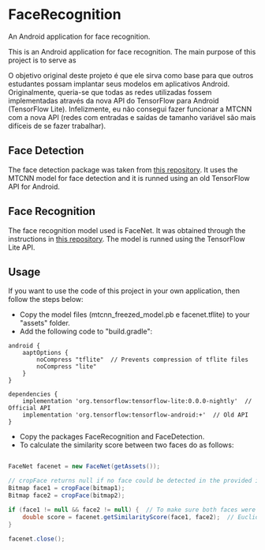 # FaceRecognition
An Android application for face recognition.

This is an Android application for face recognition. The main purpose of this project is to serve as

O objetivo original deste projeto é que ele sirva como base para que outros estudantes possam implantar seus modelos em aplicativos Android. Originalmente, queria-se que todas as redes utilizadas fossem implementadas através da nova API do TensorFlow para Android (TensorFlow Lite). Infelizmente, eu não consegui fazer funcionar a MTCNN com a nova API (redes com entradas e saídas de tamanho variável são mais difíceis de se fazer trabalhar). 

## Face Detection
The face detection package was taken from [this repository](https://github.com/vcvycy/MTCNN4Android). It uses the MTCNN model for face detection and it is runned using an old TensorFlow API for Android.

## Face Recognition
The face recognition model used is FaceNet. It was obtained through the instructions in [this repository](https://github.com/jiangxiluning/facenet_mtcnn_to_mobile). The model is runned using the TensorFlow Lite API.

## Usage
If you want to use the code of this project in your own application, then follow the steps below:

- Copy the model files (mtcnn_freezed_model.pb e facenet.tflite) to your "assets" folder.
- Add the following code to "build.gradle":
```
android {
    aaptOptions {
        noCompress "tflite"  // Prevents compression of tflite files
        noCompress "lite"
    }
}

dependencies {
    implementation 'org.tensorflow:tensorflow-lite:0.0.0-nightly'  // Official API
    implementation 'org.tensorflow:tensorflow-android:+'  // Old API
}
```
- Copy the packages FaceRecognition and FaceDetection.
- To calculate the similarity score between two faces do as follows:
```java

FaceNet facenet = new FaceNet(getAssets());

// cropFace returns null if no face could be detected in the provided image
Bitmap face1 = cropFace(bitmap1);
Bitmap face2 = cropFace(bitmap2);

if (face1 != null && face2 != null) {  // To make sure both faces were detected successfully
    double score = facenet.getSimilarityScore(face1, face2);  // Euclidian distance between the face descriptor vectors
}

facenet.close();
```
